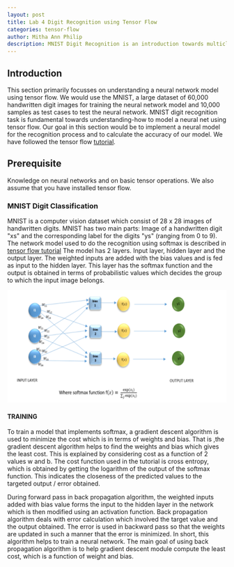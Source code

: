 ```yaml
---
layout: post
title: Lab 4 Digit Recognition using Tensor Flow  
categories: tensor-flow
author: Mitha Ann Philip
description: MNIST Digit Recognition is an introduction towards multiclass classification. The database used is MNIST, which contains handwritten images of digits. This is a practical guide which implements a neural network model using Tensor Flow to recognize the digits in the image and to classify them accordingly.
---
```

## Introduction

This section primarily focusses on understanding a neural network model using tensor flow. We would use the MNIST, a large dataset of 60,000 handwritten digit images for training the neural network model and 10,000 samples as test cases to test the neural network. MNIST digit recognition task is fundamental towards understanding-how to model a neural net using tensor flow. Our goal in this section would be to implement a neural model for the recognition process and to calculate the accuracy of our model. We have followed the tensor flow [tutorial](tensorflow.org).

## Prerequisite

Knowledge on neural networks and on basic tensor operations. We also assume that you have installed tensor flow. 

### MNIST Digit Classification
MNIST is a computer vision dataset which consist of 28 x 28 images of handwritten digits. MNIST has two main parts: Image of a handwritten digit "xs" and the corresponding label for the digits "ys" (ranging from 0 to 9). 
The network model used to do the recognition using softmax is described in [tensor flow tutorial](https://www.tensorflow.org/versions/r0.9/tutorials/mnist/beginners/index.html)
The model has 2 layers. Input layer, hidden layer and the output layer. The weighted inputs are added with the bias values and is fed as input to the hidden layer. This layer has the softmax function and the output is obtained in terms of probabilistic values which decides the group to which the input image belongs.

![Neural Network Model](/_posts/tensor-flow/lab4_Img.png)

#### TRAINING

To train a model that implements softmax, a gradient descent algorithm is used to minimize the cost which is in terms of weights and bias. That is ,the gradient descent algorithm helps to find the weights and bias which gives the least cost. This is explained by considering cost as a function of 2 values w and b. The cost function used in the tutorial is cross entropy, which is obtained by getting the logarithm of the output of the softmax function. This indicates the closeness of the predicted values to the targeted output / error obtained.

During forward pass in back propagation algorithm, the weighted inputs added with bias value forms the input to the hidden layer in the network which is then modified using an activation function. Back propagation algorithm deals with error calculation which involved the target value and the output obtained. The error is used in backward pass so that the weights are updated in such a manner that the error is minimized. In short, this algorithm helps to train a neural network. The main goal of using back propagation algorithm is to help gradient descent module compute the least cost, which is a function of weight and bias.


